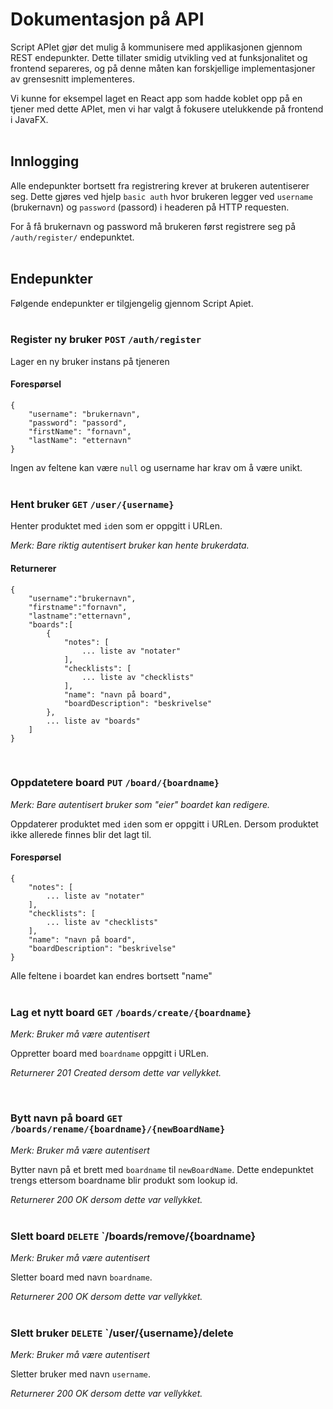 # Dokumentasjon på API

Script APIet gjør det mulig å kommunisere med applikasjonen gjennom REST endepunkter. Dette tillater smidig utvikling ved at funksjonalitet og frontend separeres, og på denne måten kan forskjellige implementasjoner av grensesnitt implementeres.

Vi kunne for eksempel laget en React app som hadde koblet opp på en tjener med dette APIet, men vi har valgt å fokusere utelukkende på frontend i JavaFX.
<br/><br/>

## Innlogging

Alle endepunkter bortsett fra registrering krever at brukeren autentiserer seg. Dette gjøres ved hjelp `basic auth` hvor brukeren legger ved `username` (brukernavn) og `password` (passord) i headeren på HTTP requesten.

For å få brukernavn og password må brukeren først registrere seg på `/auth/register/` endepunktet.
<br/><br/>

## Endepunkter

Følgende endepunkter er tilgjengelig gjennom Script Apiet.
<br/><br/>

### Register ny bruker `POST` `/auth/register`

Lager en ny bruker instans på tjeneren

#### Forespørsel

```
{
    "username": "brukernavn",
    "password": "passord",
    "firstName": "fornavn",
    "lastName": "etternavn"
}
```

Ingen av feltene kan være `null` og username har krav om å være unikt.
</br></br>

### Hent bruker `GET` `/user/{username}`

Henter produktet med `id`en som er oppgitt i URLen.

_Merk: Bare riktig autentisert bruker kan hente brukerdata._

#### Returnerer

```
{
    "username":"brukernavn",
    "firstname":"fornavn",
    "lastname":"etternavn",
    "boards":[
        {
            "notes": [
                ... liste av "notater"
            ],
            "checklists": [
                ... liste av "checklists"
            ],
            "name": "navn på board",
            "boardDescription": "beskrivelse"
        },
        ... liste av "boards"
    ]
}
```

<br/>

### Oppdatetere board `PUT` `/board/{boardname}`

_Merk: Bare autentisert bruker som "eier" boardet kan redigere._

Oppdaterer produktet med `id`en som er oppgitt i URLen. Dersom produktet ikke allerede finnes blir det lagt til.

#### Forespørsel

```
{
    "notes": [
        ... liste av "notater"
    ],
    "checklists": [
        ... liste av "checklists"
    ],
    "name": "navn på board",
    "boardDescription": "beskrivelse"
}
```

Alle feltene i boardet kan endres bortsett "name"
</br></br>

### Lag et nytt board `GET` `/boards/create/{boardname}`

_Merk: Bruker må være autentisert_

Oppretter board med `boardname` oppgitt i URLen.

_Returnerer 201 Created dersom dette var vellykket._

<br/>

### Bytt navn på board `GET` `/boards/rename/{boardname}/{newBoardName}`

_Merk: Bruker må være autentisert_

Bytter navn på et brett med `boardname` til `newBoardName`. Dette endepunktet trengs ettersom boardname blir produkt som lookup id.

_Returnerer 200 OK dersom dette var vellykket._
<br/><br/>

### Slett board `DELETE` `/boards/remove/{boardname}

_Merk: Bruker må være autentisert_

Sletter board med navn `boardname`.

_Returnerer 200 OK dersom dette var vellykket._
<br/><br/>

### Slett bruker `DELETE` `/user/{username}/delete

_Merk: Bruker må være autentisert_

Sletter bruker med navn `username`.

_Returnerer 200 OK dersom dette var vellykket._
<br/>

